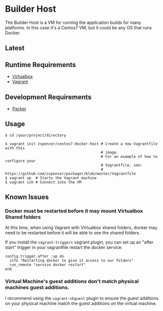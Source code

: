 # Builder Host
The Builder Host is a VM for running the application builds for many platforms.
In this case it's a Centos7 VM, but it could be any OS that runs Docker.

## Latest

## Runtime Requirements
 - [Virtualbox](https://www.virtualbox.org)
 - [Vagrant](https://www.vagrantup.com)

## Development Requirements
 - [Packer](http://packer.io)

## Usage

```
$ cd /your/project/directory

$ vagrant init zspencer/centos7-docker-host # Create a new Vagrantfile with this
                                            # image.
                                            # For an example of how to configure your
                                            # Vagrantfile, see:
                                            # https://github.com/zspencer/packager/blob/master/Vagrantfile
$ vagrant up  # Starts the Vagrant machine
$ vagrant ssh # Connect into the VM
```


## Known Issues

### Docker must be restarted before it may mount Virtualbox Shared folders

At this time, when using Vagrant with Virtualbox shared folders, docker may need
to be restarted before it will be able to see the shared folders.

If you install the `vagrant-triggers` vagrant plugin, you can set up an "after
start" trigger in your vagrantfile restart the docker service:

```
config.trigger.after :up do
  info "Restarting docker to give it access to our folders"
  run_remote "service docker restart"
end
```

### Virtual Machine's guest additions don't match physical machines guest additions.

I recommend using the `vagrant-vbguest` plugin to ensure the guest additions on
your physical machine match the guest additions on the virtual machine.
